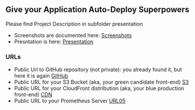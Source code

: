 ## Give your Application Auto-Deploy Superpowers

Please find Project Description in subfolder presentation 
* Screenshots are documented here: [Screenshots](presentation/Screenshots.pdf)
* Presntation is here: [Presentation](presentation/project3.pdf)  


### URLs ###
* Public Url to GitHub repository (not private): you already found it, but here it is again [GitHub](https://github.com/holmHin/udacityTest3)
* Public URL for your S3 Bucket (aka, your green candidate front-end) [S3](http://udapeople-e09614a7-a4b5-4781-8af0-38741db0f061.s3-website.eu-central-1.amazonaws.com)
* Public URL for your CloudFront distribution (aka, your blue production front-end) [CDN](http://d2qy0dehojji9x.cloudfront.net)
* Public URL to your Prometheus Server [URL05](http://ec2-3-120-231-245.eu-central-1.compute.amazonaws.com:9090/targets)


